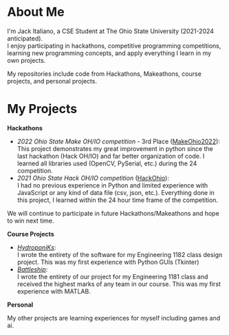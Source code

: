 # About Me
</p>
  I'm Jack Italiano, a CSE Student at The Ohio State University (2021-2024 anticipated). <br />
  I enjoy participating in hackathons, competitive programming competitions, learning new programming concepts, and apply everything I learn in my own projects.

  My repositories include code from Hackathons, Makeathons, course projects, and personal projects.
</p>

# My Projects
**Hackathons**
<ul>
  <li>
    <i>2022 Ohio State Make OH/IO competition</i> - 3rd Place (<a href="https://github.com/rahulmedicharla/MakeOhio2022" target="_blank" rel="noopener noreferrer">MakeOhio2022</a>): <br />
    This project demonstrates my great improvement in python since the last hackathon (Hack OH/IO) and far better organization of code. I learned all libraries used (OpenCV, PySerial, etc.) during the 24 competition.
  </li>
  
  <li>
    <i>2021 Ohio State Hack OH/IO competition</i> (<a href="https://github.com/rahulmedicharla/HackOhio" target="_blank" rel="noopener noreferrer">HackOhio</a>): <br />
    I had no previous experience in Python and limited experience with JavaScript or any kind of data file (csv, json,  etc.). Everything done in this project, I learned within the 24 hour time frame of the competition.
  </li>
</ul>

We will continue to participate in future Hackathons/Makeathons and hope to win next time.

**Course Projects**
<ul>
  <li>
    <a href="https://github.com/jackitaliano/HydroponiKs" target="_blank" rel="noopener   noreferrer"><i>HydroponiKs</i></a>: <br/>
    I wrote the entirety of the software for my Engineering 1182 class design project. This was my first experience with Python GUIs (Tkinter)
  </i>
  <li>
    <a href="https://github.com/jackitaliano/Battleship" target="_blank" rel="noopener   noreferrer"><i>Battleship</i></a>: <br/>
    I wrote the entirety of our project for my Engineering 1181 class and received the highest marks of any team in our course. This was my first experience with MATLAB.
  </li>
</ul>

**Personal**
<p>
  My other projects are learning experiences for myself including games and ai.
</p>
